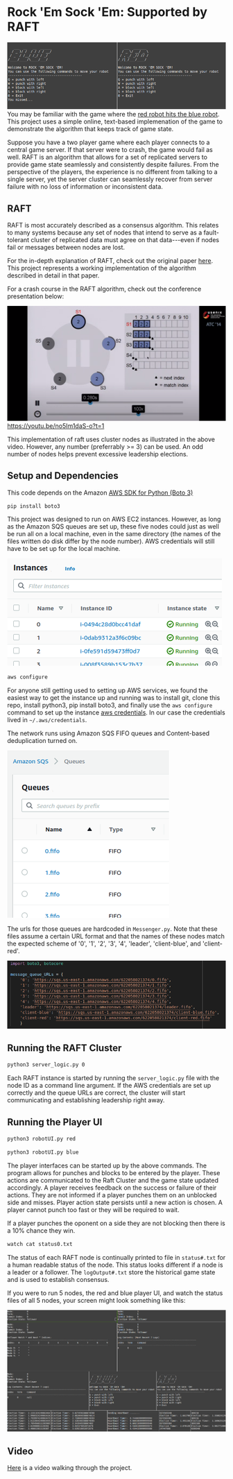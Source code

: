 # Rock 'Em Sock 'Em: Supported by RAFT

![red vs blue](img/redvsblue.png) 
You may be familiar with the game where the [red robot hits the blue robot](https://www.mattelgames.com/en-us/kids/rock-em-sock-em). This project uses a simple online, text-based implemenation of the game to demonstrate the algorithm that keeps track of game state. 

Suppose you have a two player game where each player connects to a central game server. If that server were to crash, the game would fail as well. RAFT is an algorithm that allows for a set of replicated servers to provide game state seamlessly and consistently despite failures. From the perspective of the players, the experience is no different from talking to a single server, yet the server cluster can seamlessly recover from server failure with no loss of information or inconsistent data. 

## RAFT

RAFT is most accurately described as a consensus algorithm. This relates to many systems because any set of nodes that intend to serve as a fault-tolerant cluster of replicated data must agree on that data---even if nodes fail or messages between nodes are lost. 

For the in-depth explanation of RAFT, check out the original paper [here](https://raft.github.io/raft.pdf). This project represents a working implementation of the algorithm described in detail in that paper. 

For a crash course in the RAFT algorithm, check out the conference presentation below: 

[![Conference presentation](img/crash_course.png)](https://youtu.be/no5Im1daS-o?t=1)
https://youtu.be/no5Im1daS-o?t=1

This implementation of raft uses cluster nodes as illustrated in the above video. However, any number (preferrably >= 3) can be used. An odd number of nodes helps prevent excessive leadership elections. 


## Setup and Dependencies

This code depends on the Amazon [AWS SDK for Python (Boto 3)](https://aws.amazon.com/sdk-for-python/)
```bash
pip install boto3
```
This project was designed to run on AWS EC2 instances. However, as long as the Amazon SQS queues are set up, these five nodes could just as well be run all on a local machine, even in the same directory (the names of the files written do disk differ by the node number). AWS credentials will still have to be set up for the local machine. 

![ec2](img/ec2.png)

```bash
aws configure
```

For anyone still getting used to setting up AWS services, we found the easiest way to get the instance up and running was to install git, clone this repo, install python3, pip install boto3, and finally use the `aws configure` command to set up the instance [aws credentials](https://docs.aws.amazon.com/sdk-for-java/v1/developer-guide/setup-credentials.html). In our case the credentials lived in `~/.aws/credentials`. 

The network runs using Amazon SQS FIFO queues and Content-based deduplication turned on. 

![sqs queues](img/sqs.png)

The urls for those queues are hardcoded in `Messenger.py`. Note that these files assume a certain URL format and that the names of these nodes match the expected scheme of '0', '1', '2', '3', '4', 'leader', 'client-blue', and 'client-red'. 

![sqs urls](img/message_queues.png)

## Running the RAFT Cluster

```bash
python3 server_logic.py 0
```
Each RAFT instance is started by running the `server_logic.py` file with the node ID as a command line argument. If the AWS credentials are set up correctly and the queue URLs are correct, the cluster will start communicating and establishing leadership right away. 

## Running the Player UI

```bash
python3 robotUI.py red
```
```bash
python3 robotUI.py blue
```
The player interfaces can be started up by the above commands. The program allows for punches and blocks to be entered by the player. These actions are communicated to the Raft Cluster and the game state updated accordingly. A player receives feedback on the success or failure of their actions. They are not informed if a player punches them on an unblocked side and misses. Player action state persists until a new action is chosen. A player cannot punch too fast or they will be required to wait. 

If a player punches the oponent on a side they are not blocking then there is a 10% chance they win. 

```bash
watch cat status0.txt
```
The status of each RAFT node is continually printed to file in `status#.txt` for a human readable status of the node. This status looks different if a node is a leader or a follower. The `logOutput#.txt` store the historical game state and is used to establish consensus. 

If you were to run 5 nodes, the red and blue player UI, and watch the status files of all 5 nodes, your screen might look something like this:

![full demo](img/simpleDemo.gif)

## Video

[Here](https://www.youtube.com/watch?v=VBcIQC6Ze3M) is a video walking through the project. 
